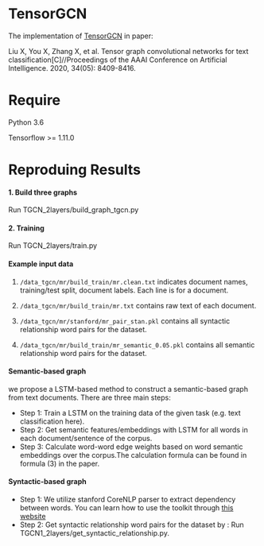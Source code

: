 # TensorGCN

The implementation of [TensorGCN](https://arxiv.org/pdf/2001.05313.pdf) in paper:

Liu X, You X, Zhang X, et al. Tensor graph convolutional networks for text classification[C]//Proceedings of the AAAI Conference on Artificial Intelligence. 2020, 34(05): 8409-8416.


# Require

Python 3.6

Tensorflow >= 1.11.0


# Reproduing Results

#### 1. Build three graphs

Run TGCN_2layers/build_graph_tgcn.py

#### 2. Training

Run TGCN_2layers/train.py


#### Example input data

1. `/data_tgcn/mr/build_train/mr.clean.txt` indicates document names, training/test split, document labels. Each line is for a document.

2. `/data_tgcn/mr/build_train/mr.txt` contains raw text of each document.

3. `/data_tgcn/mr/stanford/mr_pair_stan.pkl` contains all syntactic relationship word pairs for the dataset.

4. `/data_tgcn/mr/build_train/mr_semantic_0.05.pkl` contains all semantic relationship word pairs for the dataset.


#### Semantic-based graph
we propose a LSTM-based method to construct a semantic-based graph from text documents. There are three main steps:
- Step 1: Train a LSTM on the training data of the given task (e.g. text classification here).
- Step 2: Get semantic features/embeddings with LSTM for all words in each document/sentence of the corpus.
- Step 3: Calculate word-word edge weights based on word semantic embeddings over the corpus.The calculation formula can be found in formula (3) in the paper.


#### Syntactic-based graph
- Step 1: We utilize stanford CoreNLP parser to extract dependency between words. You can learn how to use the toolkit through [this website](https://www.pianshen.com/article/8433287443/)
- Step 2: Get syntactic relationship word pairs for the dataset by :
  Run TGCN1_2layers/get_syntactic_relationship.py. 